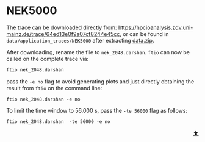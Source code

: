 # NEK5000

The trace can be downloaded directly from: <https://hpcioanalysis.zdv.uni-mainz.de/trace/64ed13e0f9a07cf8244e45cc>, or can be found in `data/application_traces/NEK5000` after extracting [data.zip](/artifacts/ipdps24/README.md#extracting-the-data-set).

After downloading, rename the file to `nek_2048.darshan`. `ftio` can now be called on the complete trace via:

```sh
ftio nek_2048.darshan
```

pass the `-e no` flag to avoid generating plots and just directly obtaining the result from `ftio` on the command line:

```
ftio nek_2048.darshan -e no
```

To limit the time window to 56,000 s, pass the `-te 56000` flag as follows:

```
ftio nek_2048.darshan  -te 56000 -e no
```

<p align="right"><a href="#nek5000">⬆</a></p>